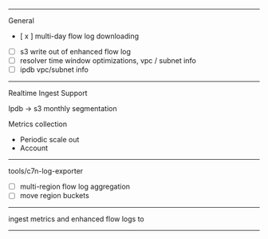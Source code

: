 ----
General

- [ x ] multi-day flow log downloading
- [ ] s3 write out of enhanced flow log
- [ ] resolver time window optimizations, vpc / subnet info
- [ ] ipdb vpc/subnet info

----

Realtime Ingest Support

Ipdb -> s3 monthly segmentation

Metrics collection

- Periodic scale out
- Account 

----
tools/c7n-log-exporter

- [ ] multi-region flow log aggregation
- [ ] move region buckets

----

ingest metrics and enhanced flow logs to


----



